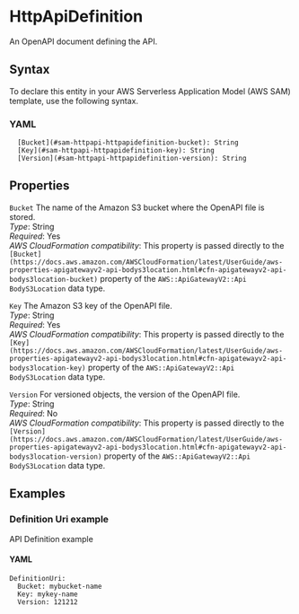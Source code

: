 # HttpApiDefinition<a name="sam-property-httpapi-httpapidefinition"></a>

An OpenAPI document defining the API\.

## Syntax<a name="sam-property-httpapi-httpapidefinition-syntax"></a>

To declare this entity in your AWS Serverless Application Model \(AWS SAM\) template, use the following syntax\.

### YAML<a name="sam-property-httpapi-httpapidefinition-syntax.yaml"></a>

```
  [Bucket](#sam-httpapi-httpapidefinition-bucket): String
  [Key](#sam-httpapi-httpapidefinition-key): String
  [Version](#sam-httpapi-httpapidefinition-version): String
```

## Properties<a name="sam-property-httpapi-httpapidefinition-properties"></a>

 `Bucket`   <a name="sam-httpapi-httpapidefinition-bucket"></a>
The name of the Amazon S3 bucket where the OpenAPI file is stored\.  
*Type*: String  
*Required*: Yes  
*AWS CloudFormation compatibility*: This property is passed directly to the `[Bucket](https://docs.aws.amazon.com/AWSCloudFormation/latest/UserGuide/aws-properties-apigatewayv2-api-bodys3location.html#cfn-apigatewayv2-api-bodys3location-bucket)` property of the `AWS::ApiGatewayV2::Api` `BodyS3Location` data type\.

 `Key`   <a name="sam-httpapi-httpapidefinition-key"></a>
The Amazon S3 key of the OpenAPI file\.  
*Type*: String  
*Required*: Yes  
*AWS CloudFormation compatibility*: This property is passed directly to the `[Key](https://docs.aws.amazon.com/AWSCloudFormation/latest/UserGuide/aws-properties-apigatewayv2-api-bodys3location.html#cfn-apigatewayv2-api-bodys3location-key)` property of the `AWS::ApiGatewayV2::Api` `BodyS3Location` data type\.

 `Version`   <a name="sam-httpapi-httpapidefinition-version"></a>
For versioned objects, the version of the OpenAPI file\.  
*Type*: String  
*Required*: No  
*AWS CloudFormation compatibility*: This property is passed directly to the `[Version](https://docs.aws.amazon.com/AWSCloudFormation/latest/UserGuide/aws-properties-apigatewayv2-api-bodys3location.html#cfn-apigatewayv2-api-bodys3location-version)` property of the `AWS::ApiGatewayV2::Api` `BodyS3Location` data type\.

## Examples<a name="sam-property-httpapi-httpapidefinition--examples"></a>

### Definition Uri example<a name="sam-property-httpapi-httpapidefinition--examples--definition-uri-example"></a>

API Definition example

#### YAML<a name="sam-property-httpapi-httpapidefinition--examples--definition-uri-example--yaml"></a>

```
DefinitionUri:
  Bucket: mybucket-name
  Key: mykey-name
  Version: 121212
```